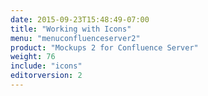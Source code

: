 ```yaml
---
date: 2015-09-23T15:48:49-07:00
title: "Working with Icons"
menu: "menuconfluenceserver2"
product: "Mockups 2 for Confluence Server"
weight: 76
include: "icons"
editorversion: 2
---
```

